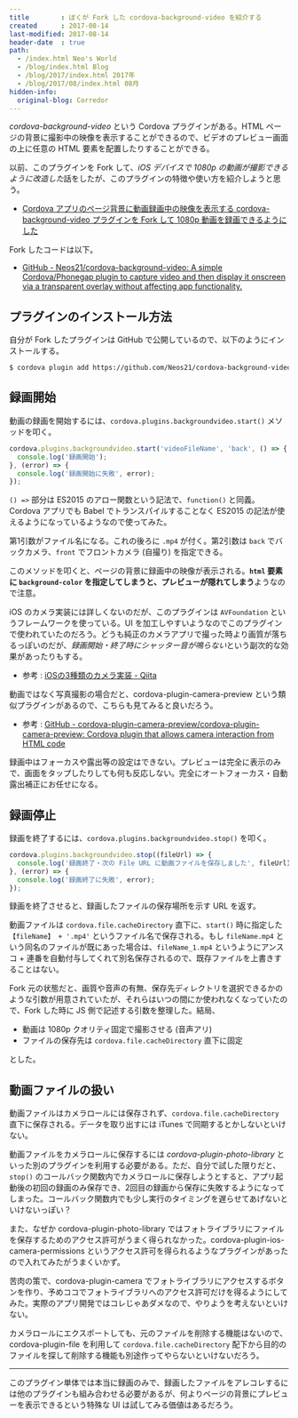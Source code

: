 ```yaml
---
title        : ぼくが Fork した cordova-background-video を紹介する
created      : 2017-08-14
last-modified: 2017-08-14
header-date  : true
path:
  - /index.html Neo's World
  - /blog/index.html Blog
  - /blog/2017/index.html 2017年
  - /blog/2017/08/index.html 08月
hidden-info:
  original-blog: Corredor
---
```


*cordova-background-video* という Cordova プラグインがある。HTML ページの背景に撮影中の映像を表示することができるので、ビデオのプレビュー画面の上に任意の HTML 要素を配置したりすることができる。

以前、このプラグインを Fork して、*iOS デバイスで 1080p の動画が撮影できるように改造した*話をしたが、このプラグインの特徴や使い方を紹介しようと思う。

- [Cordova アプリのページ背景に動画録画中の映像を表示する cordova-background-video プラグインを Fork して 1080p 動画を録画できるようにした](/blog/2017/08/07-01.html)

Fork したコードは以下。

- [GitHub - Neos21/cordova-background-video: A simple Cordova/Phonegap plugin to capture video and then display it onscreen via a transparent overlay without affecting app functionality.](https://github.com/Neos21/cordova-background-video)

## プラグインのインストール方法

自分が Fork したプラグインは GitHub で公開しているので、以下のようにインストールする。

```bash
$ cordova plugin add https://github.com/Neos21/cordova-background-video.git
```

## 録画開始

動画の録画を開始するには、`cordova.plugins.backgroundvideo.start()` メソッドを叩く。

```javascript
cordova.plugins.backgroundvideo.start('videoFileName', 'back', () => {
  console.log('録画開始');
}, (error) => {
  console.log('録画開始に失敗', error);
});
```

`() =>` 部分は ES2015 のアロー関数という記法で、`function()` と同義。Cordova アプリでも Babel でトランスパイルすることなく ES2015 の記法が使えるようになっているようなので使ってみた。

第1引数がファイル名になる。これの後ろに `.mp4` が付く。第2引数は `back` でバックカメラ、`front` でフロントカメラ (自撮り) を指定できる。

このメソッドを叩くと、ページの背景に録画中の映像が表示される。**`html` 要素に `background-color` を指定してしまうと、プレビューが隠れてしまう**ようなので注意。

iOS のカメラ実装には詳しくないのだが、このプラグインは `AVFoundation` というフレームワークを使っている。UI を加工しやすいようなのでこのプラグインで使われていたのだろう。どうも純正のカメラアプリで撮った時より画質が落ちるっぽいのだが、*録画開始・終了時にシャッター音が鳴らない*という副次的な効果があったりもする。

- 参考 : [iOSの3種類のカメラ実装 - Qiita](http://qiita.com/imanishisatoshi/items/0ddd89d7249c00224d59)

動画ではなく写真撮影の場合だと、cordova-plugin-camera-preview という類似プラグインがあるので、こちらも見てみると良いだろう。

- 参考 : [GitHub - cordova-plugin-camera-preview/cordova-plugin-camera-preview: Cordova plugin that allows camera interaction from HTML code](https://github.com/cordova-plugin-camera-preview/cordova-plugin-camera-preview)

録画中はフォーカスや露出等の設定はできない。プレビューは完全に表示のみで、画面をタップしたりしても何も反応しない。完全にオートフォーカス・自動露出補正にお任せになる。

## 録画停止

録画を終了するには、`cordova.plugins.backgroundvideo.stop()` を叩く。

```javascript
cordova.plugins.backgroundvideo.stop((fileUrl) => {
  console.log('録画終了・次の File URL に動画ファイルを保存しました', fileUrl);
}, (error) => {
  console.log('録画終了に失敗', error);
});
```

録画を終了させると、録画したファイルの保存場所を示す URL を返す。

動画ファイルは `cordova.file.cacheDirectory` 直下に、`start()` 時に指定した `【fileName】 + '.mp4'` というファイル名で保存される。もし `fileName.mp4` という同名のファイルが既にあった場合は、`fileName_1.mp4` というようにアンスコ + 連番を自動付与してくれて別名保存されるので、既存ファイルを上書きすることはない。

Fork 元の状態だと、画質や音声の有無、保存先ディレクトリを選択できるかのような引数が用意されていたが、それらはいつの間にか使われなくなっていたので、Fork した時に JS 側で記述する引数を整理した。結局、

- 動画は 1080p クオリティ固定で撮影させる (音声アリ)
- ファイルの保存先は `cordova.file.cacheDirectory` 直下に固定

とした。

## 動画ファイルの扱い

動画ファイルはカメラロールには保存されず、`cordova.file.cacheDirectory` 直下に保存される。データを取り出すには iTunes で同期するとかしないといけない。

動画ファイルをカメラロールに保存するには *cordova-plugin-photo-library* といった別のプラグインを利用する必要がある。ただ、自分で試した限りだと、`stop()` のコールバック関数内でカメラロールに保存しようとすると、アプリ起動後の初回の録画のみ保存でき、2回目の録画から保存に失敗するようになってしまった。コールバック関数内でも少し実行のタイミングを遅らせてあげないといけないっぽい？

また、なぜか cordova-plugin-photo-library ではフォトライブラリにファイルを保存するためのアクセス許可がうまく得られなかった。cordova-plugin-ios-camera-permissions というアクセス許可を得られるようなプラグインがあったので入れてみたがうまくいかず。

苦肉の策で、cordova-plugin-camera でフォトライブラリにアクセスするボタンを作り、予めココでフォトライブラリへのアクセス許可だけを得るようにしてみた。実際のアプリ開発ではコレじゃあダメなので、やりようを考えないといけない。

カメラロールにエクスポートしても、元のファイルを削除する機能はないので、cordova-plugin-file を利用して `cordova.file.cacheDirectory` 配下から目的のファイルを探して削除する機能も別途作ってやらないといけないだろう。

---

このプラグイン単体では本当に録画のみで、録画したファイルをアレコレするには他のプラグインも組み合わせる必要があるが、何よりページの背景にプレビューを表示できるという特殊な UI は試してみる価値はあるだろう。
